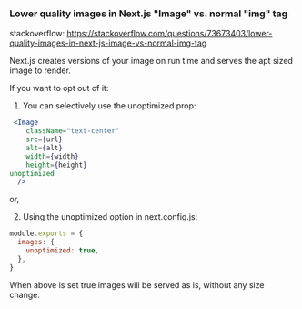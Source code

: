 ### Lower quality images in Next.js "Image" vs. normal "img" tag

stackoverflow: https://stackoverflow.com/questions/73673403/lower-quality-images-in-next-js-image-vs-normal-img-tag

Next.js creates versions of your image on run time and serves the apt sized image to render. 

If you want to opt out of it: 

1. You can selectively use the unoptimized prop:

```jsx
 <Image
    className="text-center"
    src={url}
    alt={alt}
    width={width}
    height={height}
unoptimized
  />
```

or,

2. Using the unoptimized option in next.config.js:

```jsx
module.exports = {
  images: {
    unoptimized: true,
  },
}
```

When above is set true images will be served as is, without any size change.
